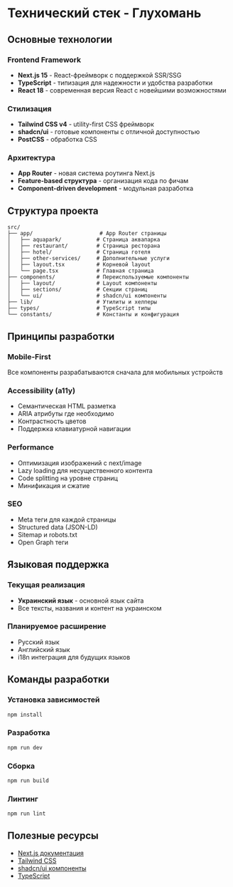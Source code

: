 # Технический стек - Глухомань

## Основные технологии

### Frontend Framework
- **Next.js 15** - React-фреймворк с поддержкой SSR/SSG
- **TypeScript** - типизация для надежности и удобства разработки
- **React 18** - современная версия React с новейшими возможностями

### Стилизация
- **Tailwind CSS v4** - utility-first CSS фреймворк
- **shadcn/ui** - готовые компоненты с отличной доступностью
- **PostCSS** - обработка CSS

### Архитектура
- **App Router** - новая система роутинга Next.js
- **Feature-based структура** - организация кода по фичам
- **Component-driven development** - модульная разработка

## Структура проекта

```
src/
├── app/                     # App Router страницы
│   ├── aquapark/           # Страница аквапарка
│   ├── restaurant/         # Страница ресторана
│   ├── hotel/              # Страница готеля
│   ├── other-services/     # Дополнительные услуги
│   ├── layout.tsx          # Корневой layout
│   └── page.tsx            # Главная страница
├── components/             # Переиспользуемые компоненты
│   ├── layout/             # Layout компоненты
│   ├── sections/           # Секции страниц
│   └── ui/                 # shadcn/ui компоненты
├── lib/                    # Утилиты и хелперы
├── types/                  # TypeScript типы
└── constants/              # Константы и конфигурация
```

## Принципы разработки

### Mobile-First
Все компоненты разрабатываются сначала для мобильных устройств

### Accessibility (a11y)
- Семантическая HTML разметка
- ARIA атрибуты где необходимо
- Контрастность цветов
- Поддержка клавиатурной навигации

### Performance
- Оптимизация изображений с next/image
- Lazy loading для несущественного контента
- Code splitting на уровне страниц
- Минификация и сжатие

### SEO
- Meta теги для каждой страницы
- Structured data (JSON-LD)
- Sitemap и robots.txt
- Open Graph теги

## Языковая поддержка

### Текущая реализация
- **Украинский язык** - основной язык сайта
- Все тексты, названия и контент на украинском

### Планируемое расширение
- Русский язык
- Английский язык
- i18n интеграция для будущих языков

## Команды разработки

### Установка зависимостей
```bash
npm install
```

### Разработка
```bash
npm run dev
```

### Сборка
```bash
npm run build
```

### Линтинг
```bash
npm run lint
```

## Полезные ресурсы

- [Next.js документация](https://nextjs.org/docs)
- [Tailwind CSS](https://tailwindcss.com/docs)
- [shadcn/ui компоненты](https://ui.shadcn.com/)
- [TypeScript](https://www.typescriptlang.org/docs/)
